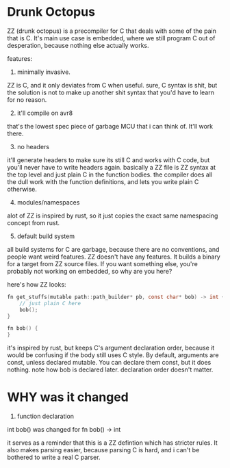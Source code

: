 Drunk Octopus
==============



ZZ (drunk octopus) is a precompiler for C that deals with some of the pain that is C.
It's main use case is embedded, where we still program C out of desperation, because nothing else actually works.

features:

1. minimally invasive.

ZZ is C, and it only deviates from C when useful. sure, C syntax is shit,
but the solution is not to make up another shit syntax that you'd have to learn for no reason.

2. it'll compile on avr8

that's the lowest spec piece of garbage MCU that i can think of. It'll work there.

3. no headers

it'll generate headers to make sure its still C and works with C code, but you'll never have to write headers again.
basically a ZZ file is ZZ syntax at the top level and just plain C in the function bodies.
the compiler does all the dull work with the function definitions, and lets you write plain C otherwise.

4. modules/namespaces

alot of ZZ is inspired by rust, so it just copies the exact same namespacing concept from rust.

5. default build system

all build systems for C are garbage, because there are no conventions, and people want weird features.
ZZ doesn't have any features. It builds a binary for a target from ZZ source files.
If you want something else, you're probably not working on embedded, so why are you here?


here's how ZZ looks:


```C
fn get_stuffs(mutable path::path_builder* pb, const char* bob) -> int {
    // just plain C here
    bob();
}

fn bob() {
}

```

it's inspired by rust, but keeps C's argument declaration order, because it would be confusing if the body still uses C style.
By default, arguments are const, unless declared mutable. You can declare them const, but it does nothing.
note how bob is declared later. declaration order doesn't matter.




WHY was it changed
=========================


1. function declaration

int bob() was changed for fn bob() -> int

it serves as a reminder that this is a ZZ defintion which has stricter rules.
It also makes parsing easier, because parsing C is hard, and i can't be bothered to write a real C parser.


